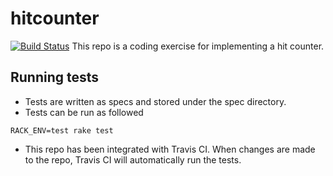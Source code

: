 # hitcounter
[![Build Status](https://travis-ci.org/darrendao/hitcounter.svg?branch=master)](https://travis-ci.org/darrendao/hitcounter)
This repo is a coding exercise for implementing a hit counter.

## Running tests
* Tests are written as specs and stored under the spec directory.
* Tests can be run as followed
```
RACK_ENV=test rake test
```
* This repo has been integrated with Travis CI. When changes are made to the repo, Travis CI will automatically run the tests.
